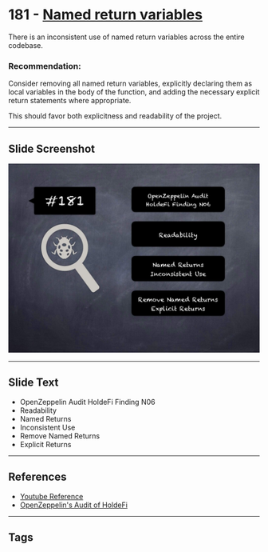
# 181 - [Named return variables](./Named%20return%20variables.md)

There is an inconsistent use of named return variables across the entire codebase.

### Recommendation:
Consider removing all named return variables, explicitly declaring them as local variables in the body of the function, and adding the necessary explicit return statements where appropriate. 

This should favor both explicitness and readability of the project.
___
## Slide Screenshot
![181.jpg](../../images/8.%20Audit%20Findings%20201/181.jpg)
___
## Slide Text
- OpenZeppelin Audit HoldeFi Finding N06
- Readability
- Named Returns
- Inconsistent Use
- Remove Named Returns
- Explicit Returns
___
## References
- [Youtube Reference](https://www.youtube.com/watch?v=0J7KI4WGd0Q)
- [OpenZeppelin's Audit of HoldeFi](https://blog.openzeppelin.com/holdefi-audit)
___
## Tags
